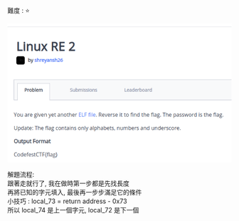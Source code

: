 難度 :  :star:
  
![question](https://github.com/dreamisadream/CTF/blob/master/CTF_CONTEST/2019/codefest/Linux%20RE%202/pic1.png)


解題流程: <br>
        跟著走就行了, 我在做時第一步都是先找長度 <br>
        再將已知的字元填入, 最後再一步步滿足它的條件 <br>
        小技巧 : local_73 = return address - 0x73 <br>
        所以 local_74 是上一個字元, local_72 是下一個 <br>